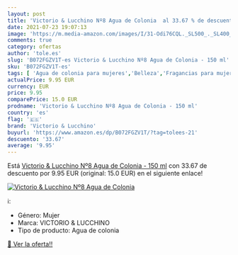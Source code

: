 ```yaml
---
layout: post
title: 'Victorio & Lucchino Nº8 Agua de Colonia  al 33.67 % de descuento'
date: 2021-07-23 19:07:13
image: 'https://m.media-amazon.com/images/I/31-Odi76CQL._SL500_._SL400_.jpg'
comments: true
category: ofertas
author: 'tole.es'
slug: 'B072FGZV1T-es Victorio & Lucchino Nº8 Agua de Colonia - 150 ml'
sku: 'B072FGZV1T-es'
tags: [ 'Agua de colonia para mujeres','Belleza','Fragancias para mujeres','Perfumes y fragancias','agua','colonia','de','victorio & lucchino', ]
actualPrice: 9.95 EUR
currency: EUR
price: 9.95
comparePrice: 15.0 EUR
prodname: 'Victorio & Lucchino Nº8 Agua de Colonia - 150 ml'
country: 'es'
flag: '🇪🇸'
brand: 'Victorio & Lucchino'
buyurl: 'https://www.amazon.es/dp/B072FGZV1T/?tag=tolees-21'
descuento: '33.67'
average: '9.95'
---
```


Está [Victorio & Lucchino Nº8 Agua de Colonia - 150 ml](https://www.amazon.es/dp/B072FGZV1T/?tag=tolees-21) con 33.67 de descuento por 9.95 EUR (original: 15.0 EUR) en el siguiente enlace!

[![Victorio & Lucchino Nº8 Agua de Colonia ](https://m.media-amazon.com/images/I/31-Odi76CQL._SL500_._SL400_.jpg)](https://www.amazon.es/dp/B072FGZV1T/?tag=tolees-21)

ℹ️:

- Género: Mujer
- Marca: VICTORIO & LUCCHINO
- Tipo de producto: Agua de colonia

[🛒 Ver la oferta!!](https://www.amazon.es/dp/B072FGZV1T/?tag=tolees-21)
